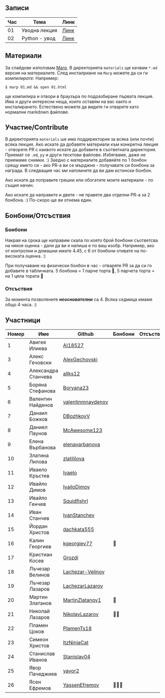 ## Записи

|Час | Тема | Линк |
|-----|-----|--------|
|01| Уводна лекция | [Линк](https://www.youtube.com/watch?v=0xCOTZ-l8yI)|
|02| Python - увод | [Линк](https://www.youtube.com/watch?v=)|

## Материали

За слайдове използвам [Marp](https://marp.app/). В директорията `materials` ще качвам `*.md` версия на материалите. След инсталриане на `Marp` можете да си ги _компилирате_:
Например:
```
$ marp 01.md && open 01.html
```
ще компилира и отвори в браузъра по подразбиране първата лекция. 
Има и други интересни неща, които оставям на вас както и инсталирането. Естествено можете да видите ги отваряте като нормални markdown файлове.

## Участие/Contribute

В директорията `materials` ше има поддиректория за всяка (или почти) всяка лекция. 
Ако искате да добавяте материали към конкретна лекция - отворете PR с каквото искате да добавите в съответната директория. Приемат се `.md`, `py` и други тесктови файлове. Избягваме, даже не приемаме снимки. :)
Заедно с материалите добавяйте по 1 бонбон срещу името си - ако PR-a ви се мърджне - получавате си бонбона за награда. В следващия час ми напомнете да ви дам истински бонбон.

Ако искате да поправите грешки или обогатите моите материали - по същия начин.

Ако искате да направите и двете - не правете два отделни PR-a за 2 бонбона. :) По-скоро ще ви отнема един.

## Бонбони/Отсъствия
### Бонбони
Накрая на срока ще направим скала по която брой бонбони съответсва на някоя оценка - дали да ви я напиша е по ваш изобр. Например, ако от контролни и домашни имате 4.45, с 6 от бонбони отивате на по-високата оценка. :)

При получаване на физически бонбон в час - отваряте PR за да си го добавите в табличката. 5 бонбона = 1 парче торта 🍰, 5 парчета торта = на 1 цяла тората 🎂

### Отсъствия 
За момента позволените **_неоснователни_** са 4. Всяка седмица имаме общо 4 часа. :) 

## Участници
|Номер| Име | Github | Бонбони | Отсъствия |
|-----|-----|--------|---------|-----------|
|1| Авигея Илиева |  [AI18527](https://github.com/AI18527) | | |
|3| Алекс Гечовски | [AlexGechovski](https://github.com/AlexGechovski) | | |
|4| Александра Станчева | [allks12](https://github.com/allks12) | | |
|5| Боряна Стефанова| [Boryana23](https://github.com/Boryana23) | | |
|6| Валентин Найденов| [valentinmnaydenov](https://github.com/valentinmnaydenov) | | |
|7| Данаил Божков | [DBozhkovV](https://github.com/DBozhkovV) | | |
|8| Даниел Паунов | [McAwesome123](https://github.com/McAwesome123) | | |
|9| Елена Върбанова | [elenavarbanova](https://github.com/elenavarbanova) | | |
|10| Златина Лилова | [zlatililova](https://github.com/zlatililova) | | |
|11| Иваело Кръстев | [Ivaelo](https://github.com/Ivaelo) | | |
|12| Ивайло Димов | [IvailoDimov](https://github.com/IvailoDimov) | | |
|13| Ивайло Генчев | [Squidfishrl](https://github.com/Squidfishrl) | | |
|14| Иван Станчев | [IvanStanchev](https://github.com/IvanStanchev) | | |
|15| Йордан Христов | [dachkata555](https://github.com/dachkata555) | | |
|16| Калин Георгиев | [kgeorgiev77](https://github.com/kgeorgiev77) | 🍬 | |
|17| Кристиан Косев | [Grozdi](https://github.com/Grozdi) | | |
|18| Лъчезар Велинов | [Lachezar-Velinov](https://github.com/Lachezar-Velinov) | | |
|19| Лъчезар Лазаров | [LachezarLazarov](https://github.com/LachezarLazarov) | | |
|20| Мартин Златанов | [MartinZlatanov1](https://github.com/MartinZlatanov1) |🍬 | |
|21| Николай Лазаров| [NikolayLazarov](https://github.com/NikolayLazarov) |🍬🍬 | |
|22| Пламен Цоков | [PlamenTs18](https://github.com/PlamenTs18) | | |
|23| Симеон Христов | [ItzNinjaCat](https://github.com/ItzNinjaCat) | | |
|24| Станислав Иванов | [Stanislav04](https://github.com/Stanislav04) | | |
|25| Явор Пачеджиев| [yavor2](https://github.com/yavor2) | | |
|26| Ясен Ефремов | [YassenEfremov](https://github.com/YassenEfremov) | 🍬🍬🍬 | |

